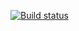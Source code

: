 [![Build status](https://ci.appveyor.com/api/projects/status/e86wexdrko10x0dd?svg=true)](https://ci.appveyor.com/project/Ice2508/jest1)
